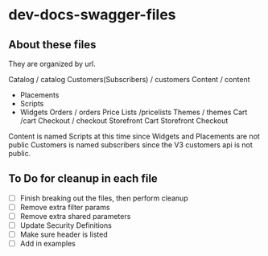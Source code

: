 # dev-docs-swagger-files

## About these files

They are organized by url.

Catalog / catalog
Customers(Subscribers) / customers
Content / content
   - Placements
   - Scripts
   - Widgets
Orders / orders
Price Lists /pricelists
Themes / themes
Cart /cart
Checkout / checkout
Storefront Cart
Storefront Checkout

Content is named Scripts at this time since Widgets and Placements are not public
Customers is named subscribers since the V3 customers api is not public. 

## To Do for cleanup in each file

- [ ] Finish breaking out the files, then perform cleanup
- [ ] Remove extra filter params
- [ ] Remove extra shared parameters
- [ ] Update Security Definitions
- [ ] Make sure header is listed
- [ ] Add in examples
